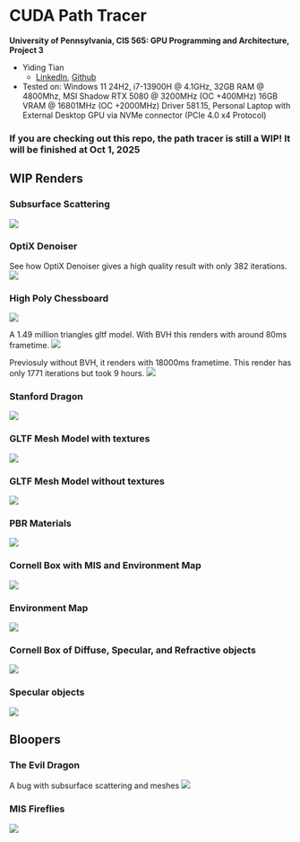 CUDA Path Tracer
================

**University of Pennsylvania, CIS 565: GPU Programming and Architecture, Project 3**

* Yiding Tian
  *  [LinkedIn](https://linkedin.com/in/ytian1109), [Github](https://github.com/tonytgrt)
* Tested on: Windows 11 24H2, i7-13900H @ 4.1GHz, 32GB RAM @ 4800Mhz, MSI Shadow RTX 5080 @ 3200MHz (OC +400MHz) 16GB VRAM @ 16801MHz (OC +2000MHz) Driver 581.15, Personal Laptop with External Desktop GPU via NVMe connector (PCIe 4.0 x4 Protocol)

### If you are checking out this repo, the path tracer is still a WIP! It will be finished at Oct 1, 2025

## WIP Renders

### Subsurface Scattering
![](/img/wip-13.png)

### OptiX Denoiser
See how OptiX Denoiser gives a high quality result with only 382 iterations.
![](/img/wip-12.png)

### High Poly Chessboard
![](/img/wip-11.png)

A 1.49 million triangles gltf model. With BVH this renders with around 80ms frametime.
![](/img/wip-10.png)

Previosuly without BVH, it renders with 18000ms frametime. This render has only 1771 iterations but took 9 hours.
![](/img/wip-9.png)

### Stanford Dragon
![](/img/wip-8.png)

### GLTF Mesh Model with textures
![](/img/wip-7.png)

### GLTF Mesh Model without textures
![](/img/wip-6.png)

### PBR Materials
![](/img/wip-5.png)

### Cornell Box with MIS and Environment Map
![](/img/wip-4.png)

### Environment Map
![](/img/wip-3.png)

### Cornell Box of Diffuse, Specular, and Refractive objects
![](/img/wip-2.png)

### Specular objects
![](/img/wip-1.png)

## Bloopers

### The Evil Dragon
A bug with subsurface scattering and meshes
![](/img/blooper-2.png)

### MIS Fireflies
![](/img/blooper-1.png)